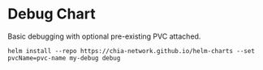 # Debug Chart

Basic debugging with optional pre-existing PVC attached.

`helm install --repo https://chia-network.github.io/helm-charts --set pvcName=pvc-name my-debug debug`
